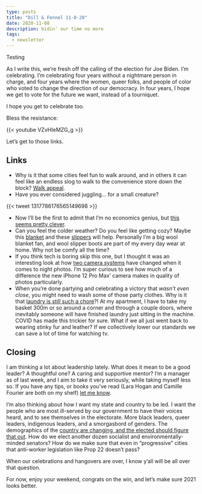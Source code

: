 ```yaml
---
type: posts
title: "Dill & Fennel 11-8-20"
date: 2020-11-08
description: bidin’ our time no more
tags:
  - newsletter
---
```


Testing

As I write this, we’re fresh off the calling of the election for Joe Biden. I’m celebrating. I’m celebrating four years without a nightmare person in charge, and four years where the women, queer folks, and people of color who voted to change the direction of our democracy. In four years, I hope we get to vote for the future we want, instead of a tourniquet.

I hope you get to celebrate too.

Bless the resistance:

{{< youtube VZvHIeMZG_g >}}

Let’s get to those links.

## Links

- Why is it that some cities feel fun to walk around, and in others it can feel like an endless slog to walk to the convenience store down the block? [Walk appeal](http://www.originalgreen.org/blog/2012/walk-appeal.html). 
- Have you ever considered juggling... for a small creature?

{{< tweet 1317786176565149698 >}}

- Now I’ll be the first to admit that I’m no economics genius, but [this seems pretty clever](https://www.jasonhickel.org/blog/2020/9/10/degrowth-and-mmt-a-thought-experiment). 
- Can you feel the colder weather? Do you feel like getting cozy? Maybe this [blanket](https://snowpeak.com/products/takibi-blanket) and these [slippers](https://huckberry.com/store/greys/category/p/60830-the-outdoor-slipper-boot) will help. Personally I’m a big wool blanket fan, and wool slipper boots are part of my every day wear at home. Why not be comfy all the time?
- If you think tech is boring skip this one, but I thought it was an interesting look at how [two camera systems](https://www.inputmag.com/reviews/pixel-5-vs-iphone-12-which-camera-phone-shoots-better-night-photos) have changed when it comes to night photos. I’m super curious to see how much of a difference the new iPhone 12 Pro Max’ camera makes in quality of photos particularly.
- When you’re done partying and celebrating a victory that _wasn’t even close_, you might need to wash some of those party clothes. Why is it that [laundry is _still_ such a chore](https://www.vox.com/the-goods/21523419/laundry-hate-chore-washing-machine)?! At my apartment, I have to take my basket 300m or so around a corner and through a couple doors, where inevitably someone will have finished laundry just sitting in the machine. COVID has made this trickier for sure. What if we all just went back to wearing stinky fur and leather? If we collectively lower our standards we can save a lot of time for watching tv.

## Closing

I am thinking a lot about leadership lately. What does it mean to be a good leader? A thoughtful one? A caring and supportive mentor? I’m a manager as of last week, and I aim to take it very seriously, while taking myself less so. If you have any tips, or books you’ve read (Lara Hogan and Camille Fourier are both on my shelf) [let me know](mailto:newlsetter@brookshelley.com).

I’m also thinking about how I want my state and country to be led. I want the people who are most ill-served by our government to have their voices heard, and to see themselves in the electorate. More black leaders, queer leaders, indigenous leaders, and a smorgasbord of genders. The demographics of the [country are changing, and the elected should figure that out](https://www.chicagoreader.com/chicago/election-demographics-race-trump-clinton/Content?oid=24192623). How do we elect another dozen socialist and environmentally-minded senators? How do we make sure that even in “progressive” cities that anti-worker legislation like Prop 22 doesn’t pass?

When our celebrations and hangovers are over, I know y’all will be all over that question.

For now, enjoy your weekend, congrats on the win, and let’s make sure 2021 looks better.